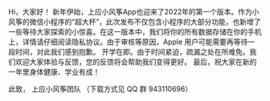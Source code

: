 Hi，大家好！
新年伊始，上应小风筝App也迎来了2022年的第一个版本。作为小风筝的微信小程序的“超大杯”，此次发布不仅包含小程序的大部分功能，也新增了一些等待大家探索的小惊喜。在这一版本中，我们将你的所有数据存储在你的手机上，详情请仔细阅读隐私协议。由于审核等原因，Apple 用户可能需要再等待一段时间，对此我们感到抱歉。
开学在即。由于时间紧迫，疏漏之处在所难免。我们欢迎大家体验与反馈，您的反馈将会帮助我们变得更好。
最后，祝大家在新的一年里身体健康、学业有成！

此致，
上应小风筝团队
（下载方式见 QQ 群 943110696）